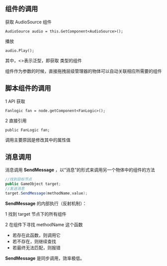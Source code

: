 ## 组件的调用

获取 AudioSource 组件

`AudioSource audio = this.GetComponent<AudioSource>();`

播放

`audio.Play();`

其中，<>表示泛型，即获取 <AudioSource> 类型的组件

组件作为参数的时候，直接拖拽层级管理器的物体可以自动关联相应所需要的组件



## 脚本组件的调用

1 API 获取

`Fanlogic fan = node.getComponent<FanLogic>();`

2 直接引用

`public FanLogic fan;`

调用主要原因是修改其中的属性值



## 消息调用

消息调用 **SendMessage** ，以“消息”的形式来调用另一个物体中的组件的方法

```csharp
//找到目标节点
public GameObject target;
//发送消息
target.SendMessage(methodName,value);
```

**SendMessage** 的内部执行（反射机制）：

1 找到 target 节点下的所有组件

2 在组件下寻找 methodName 这个函数

-   若存在此函数，则调用它
-   若不存在，则继续查找
-   若最终无法匹配，则报错

**SendMessage** 是同步调用，效率极低。